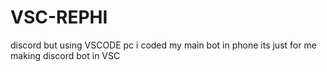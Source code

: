 # VSC-REPHI
discord but using VSCODE pc
i coded my main bot in phone
its just for me making discord bot in VSC
